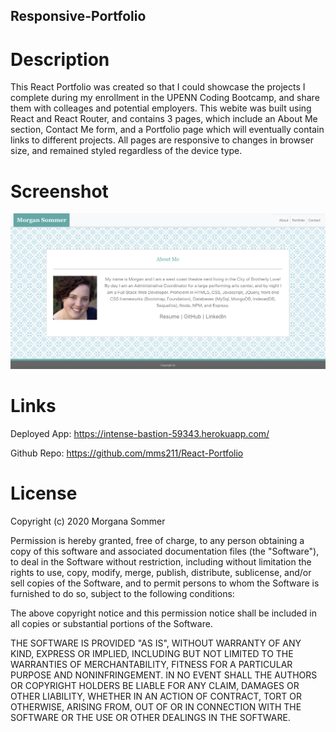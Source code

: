 ## Responsive-Portfolio

# Description

This React Portfolio was created so that I could showcase the projects I complete during my enrollment in the UPENN Coding Bootcamp, and share them with colleages and potential employers. This webite was built using React and React Router, and contains 3 pages, which include an About Me section, Contact Me form, and a Portfolio page which will eventually contain links to different projects. All pages are responsive to changes in browser size, and remained styled regardless of the device type.

# Screenshot

![Getting Started](./src/assets/Portfolio.png)

# Links

Deployed App:  https://intense-bastion-59343.herokuapp.com/

Github Repo:  https://github.com/mms211/React-Portfolio

# License

Copyright (c) 2020 Morgana Sommer

Permission is hereby granted, free of charge, to any person obtaining a copy of this software and associated documentation files (the "Software"), to deal in the Software without restriction, including without limitation the rights to use, copy, modify, merge, publish, distribute, sublicense, and/or sell copies of the Software, and to permit persons to whom the Software is furnished to do so, subject to the following conditions:

The above copyright notice and this permission notice shall be included in all copies or substantial portions of the Software.

THE SOFTWARE IS PROVIDED "AS IS", WITHOUT WARRANTY OF ANY KIND, EXPRESS OR IMPLIED, INCLUDING BUT NOT LIMITED TO THE WARRANTIES OF MERCHANTABILITY, FITNESS FOR A PARTICULAR PURPOSE AND NONINFRINGEMENT. IN NO EVENT SHALL THE AUTHORS OR COPYRIGHT HOLDERS BE LIABLE FOR ANY CLAIM, DAMAGES OR OTHER LIABILITY, WHETHER IN AN ACTION OF CONTRACT, TORT OR OTHERWISE, ARISING FROM, OUT OF OR IN CONNECTION WITH THE SOFTWARE OR THE USE OR OTHER DEALINGS IN THE SOFTWARE.